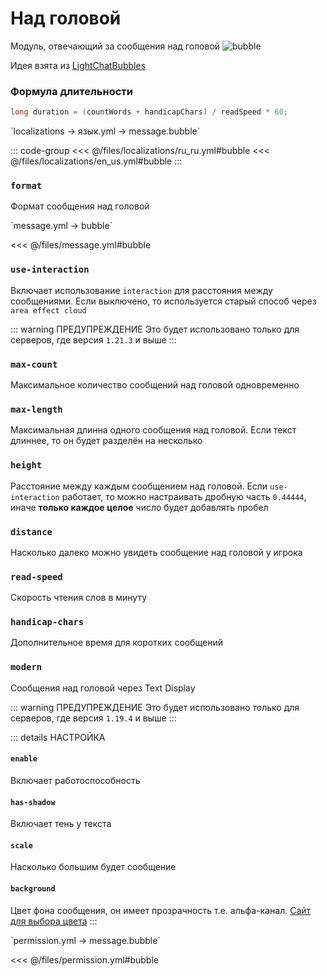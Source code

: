 # Над головой

Модуль, отвечающий за сообщения над головой
![bubble](/bubble.gif)

Идея взята из [LightChatBubbles](https://github.com/atesin/LightChatBubbles)

### Формула длительности

```java
long duration = (countWords + handicapChars) / readSpeed * 60;
```

[//]: # (localization)
<!--@include: @/parts/words.md#localization--> 
<!--@include: @/parts/words.md#path--> `localizations → язык.yml → message.bubble`

<!--@include: @/parts/words.md#default--> 

::: code-group
<<< @/files/localizations/ru_ru.yml#bubble
<<< @/files/localizations/en_us.yml#bubble
:::

### `format`

Формат сообщения над головой

[//]: # (message.yml)
<!--@include: @/parts/words.md#setting-->
<!--@include: @/parts/words.md#path--> `message.yml → bubble`

<!--@include: @/parts/words.md#default-->
<<< @/files/message.yml#bubble

<!--@include: @/parts/enable.md-->

### `use-interaction`

Включает использование `interaction` для расстояния между сообщениями. Если выключено, то используется старый способ через `area effect cloud`

::: warning ПРЕДУПРЕЖДЕНИЕ
Это будет использовано только для серверов, где версия `1.21.3` и выше
:::

### `max-count`

Максимальное количество сообщений над головой одновременно

### `max-length`

Максимальная длинна одного сообщения над головой. Если текст длиннее, то он будет разделён на несколько

### `height`

Расстояние между каждым сообщением над головой. Если `use-interaction` работает, то можно настраивать дробную часть `0.44444`, иначе **только каждое целое** число будет добавлять пробел

### `distance`

Насколько далеко можно увидеть сообщение над головой у игрока

### `read-speed`

Скорость чтения слов в минуту

### `handicap-chars`

Дополнительное время для коротких сообщений

### `modern`

Сообщения над головой через Text Display

::: warning ПРЕДУПРЕЖДЕНИЕ
Это будет использовано только для серверов, где версия `1.19.4` и выше
:::

::: details НАСТРОЙКА
#### `enable`

Включает работоспособность

#### `has-shadow`

Включает тень у текста

#### `scale`

Насколько большим будет сообщение

#### `background`

Цвет фона сообщения, он имеет прозрачность т.е. альфа-канал. [Сайт для выбора цвета](https://rgbacolorpicker.com/color-wheel-picker)
:::

[//]: # (permission.yml)
<!--@include: @/parts/words.md#permission-->
<!--@include: @/parts/words.md#path--> `permission.yml → message.bubble`

<!--@include: @/parts/words.md#default-->
<<< @/files/permission.yml#bubble

<!--@include: @/parts/permission/permissionTier3.md-->